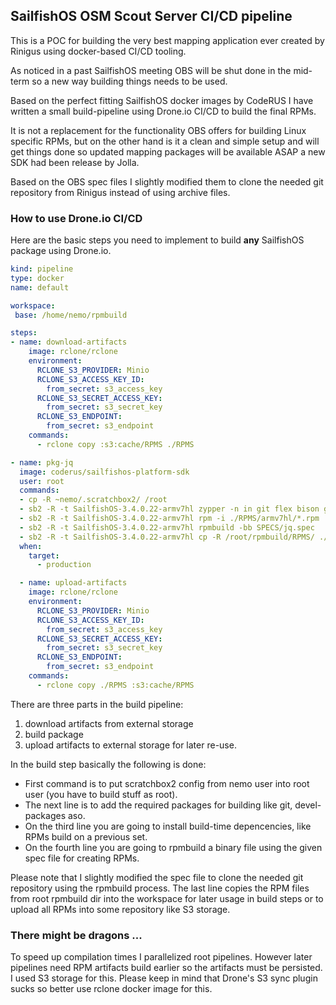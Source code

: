## SailfishOS OSM Scout Server CI/CD pipeline ##
This is a POC for building the very best mapping application ever created by Rinigus using docker-based CI/CD tooling.

As noticed in a past SailfishOS meeting OBS will be shut done in the mid-term so a new way building things needs to be used.

Based on the perfect fitting SailfishOS docker images by CodeRUS I have written a small build-pipeline using Drone.io CI/CD to build the final RPMs.

It is not a replacement for the functionality OBS offers for building Linux specific RPMs, but on the other hand is it a clean and simple setup and will get things done so updated mapping packages will be available ASAP a new SDK had been release by Jolla.

Based on the OBS spec files I slightly modified them to clone the needed git repository from Rinigus instead of using archive files.

### How to use Drone.io CI/CD ###
Here are the basic steps you need to implement to build __any__ SailfishOS package using Drone.io. 

```yaml
kind: pipeline
type: docker
name: default

workspace:
 base: /home/nemo/rpmbuild

steps:
- name: download-artifacts
    image: rclone/rclone
    environment:
      RCLONE_S3_PROVIDER: Minio
      RCLONE_S3_ACCESS_KEY_ID:
        from_secret: s3_access_key
      RCLONE_S3_SECRET_ACCESS_KEY:
        from_secret: s3_secret_key
      RCLONE_S3_ENDPOINT:
        from_secret: s3_endpoint
    commands:
      - rclone copy :s3:cache/RPMS ./RPMS

- name: pkg-jq
  image: coderus/sailfishos-platform-sdk
  user: root
  commands:
  - cp -R ~nemo/.scratchbox2/ /root
  - sb2 -R -t SailfishOS-3.4.0.22-armv7hl zypper -n in git flex bison gcc libtool
  - sb2 -R -t SailfishOS-3.4.0.22-armv7hl rpm -i ./RPMS/armv7hl/*.rpm
  - sb2 -R -t SailfishOS-3.4.0.22-armv7hl rpmbuild -bb SPECS/jq.spec
  - sb2 -R -t SailfishOS-3.4.0.22-armv7hl cp -R /root/rpmbuild/RPMS/ ./
  when:
    target:
      - production

  - name: upload-artifacts
    image: rclone/rclone
    environment:
      RCLONE_S3_PROVIDER: Minio
      RCLONE_S3_ACCESS_KEY_ID:
        from_secret: s3_access_key
      RCLONE_S3_SECRET_ACCESS_KEY:
        from_secret: s3_secret_key
      RCLONE_S3_ENDPOINT:
        from_secret: s3_endpoint
    commands:
      - rclone copy ./RPMS :s3:cache/RPMS
```
There are three parts in the build pipeline: 

1. download artifacts from external storage
2. build package 
3. upload artifacts to external storage for later re-use.

In the build step basically the following is done: 
- First command is to put scratchbox2 config from nemo user into root user (you have to build stuff as root). 
- The next line is to add the required packages for building like git, devel-packages aso. 
- On the third line you are going to install build-time depencencies, like RPMs build on a previous set. 
- On the fourth line you are going to rpmbuild a binary file using the given spec file for creating RPMs. 

Please note that I slightly modified the spec file to clone the needed git repository using the rpmbuild process. The last line copies the RPM files from root rpmbuild dir into the workspace for later usage in build steps or to upload all RPMs into some repository like S3 storage.

### There might be dragons ... ###
To speed up compilation times I parallelized root pipelines. However later pipelines need RPM artifacts build earlier so the artifacts must be persisted. I used S3 storage for this. Please keep in mind that Drone's S3 sync plugin sucks so better use rclone docker image for this.



